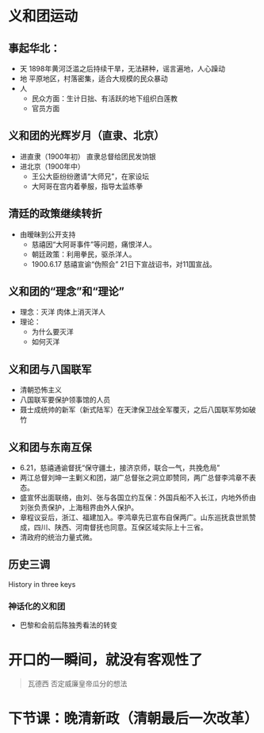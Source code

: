 # 义和团运动
## 事起华北：
* 天 1898年黄河泛滥之后持续干旱，无法耕种，谣言遍地，人心躁动
* 地 平原地区，村落密集，适合大规模的民众暴动
* 人
	* 民众方面：生计日拙、有活跃的地下组织白莲教
	* 官员方面
## 义和团的光辉岁月（直隶、北京）
* 进直隶（1900年初）
直隶总督给团民发饷银
* 进北京（1900年中）
	* 王公大臣纷纷邀请“大师兄”，在家设坛
	* 大阿哥在宫内着拳服，指导太监练拳
## 清廷的政策继续转折
* 由暧昧到公开支持
	* 慈禧因“大阿哥事件”等问题，痛恨洋人。
	* 朝廷政策：利用拳民，驱杀洋人。
	* 1900.6.17 慈禧宣谕“伪照会” 21日下宣战诏书，对11国宣战。
## 义和团的“理念”和“理论”
* 理念：灭洋
肉体上消灭洋人
* 理论：
	* 为什么要灭洋
	* 如何灭洋
## 义和团与八国联军
* 清朝恐怖主义
* 八国联军要保护领事馆的人员
* 聂士成统帅的新军（新式陆军）在天津保卫战全军覆灭，之后八国联军势如破竹
## 义和团与东南互保
* 6.21，慈禧通谕督抚“保守疆土，接济京师，联合一气，共挽危局”
* 两江总督刘坤一主剿义和团，湖广总督张之洞立即赞同，两广总督李鸿章不表态。
* 盛宣怀出面联络，由刘、张与各国立约互保：外国兵船不入长江，内地外侨由刘张负责保护，上海租界由外人保护。
* 章程议妥后，浙江、福建加入。李鸿章先已宣布自保两广。山东巡抚袁世凯赞成，四川、陕西、河南督抚也同意。互保区域实际上十三省。
* 清政府的统治力量式微。

## 历史三调
History in three keys
### 神话化的义和团
* 巴黎和会前后陈独秀看法的转变

# 开口的一瞬间，就没有客观性了
> 瓦德西 否定威廉皇帝瓜分的想法

# 下节课：晚清新政（清朝最后一次改革）